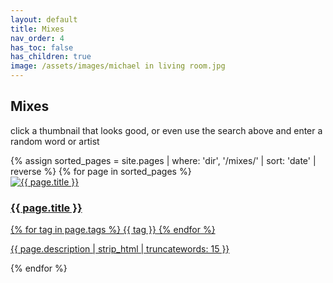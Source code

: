 ```yaml
---
layout: default
title: Mixes
nav_order: 4
has_toc: false
has_children: true
image: /assets/images/michael in living room.jpg
---
```


## Mixes
click a thumbnail that looks good, or even use the search above and enter a random word or artist

<div class="mix-container">
  {% assign sorted_pages = site.pages | where: 'dir', '/mixes/' | sort: 'date' | reverse %}
  {% for page in sorted_pages %}
    <div class="mix-item">
      <a href="{{ page.url | relative_url }}" class="mix-link">
        <div class="mix-thumbnail">
          <img src="{{ page.image }}" alt="{{ page.title }}">
        </div>
        <div class="mix-details">
          <h3>{{ page.title }}</h3>
          <div class="tag-container">
            {% for tag in page.tags %}
              <span class="tag">{{ tag }}</span>
            {% endfor %}
          </div>
          <p>{{ page.description | strip_html | truncatewords: 15 }}</p>
        </div>
      </a>
    </div>
  {% endfor %}
</div>
